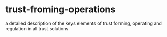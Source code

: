 # trust-froming-operations
a detailed description of the keys elements of trust forming, operating and regulation in all trust solutions

